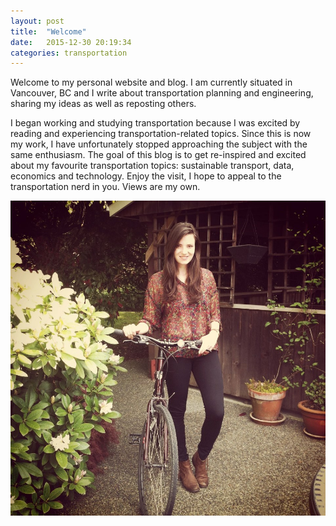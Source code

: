 ```yaml
---
layout: post
title:  "Welcome"
date:   2015-12-30 20:19:34
categories: transportation
---
```

Welcome to my personal website and blog. I am currently situated in Vancouver, BC and I write about transportation planning and engineering, sharing my ideas as well as reposting others. 

I began working and studying transportation because I was excited by reading and experiencing transportation-related topics. Since this is now my work, I have unfortunately stopped approaching the subject with the same enthusiasm. The goal of this blog is to get re-inspired and excited about my favourite transportation topics: sustainable transport, data, economics and technology. Enjoy the visit, I hope to appeal to the transportation nerd in you. Views are my own.

![I'm on a bike!](\images\Intro_Bianca.jpg)
